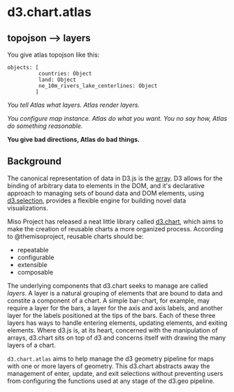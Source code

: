 # d3.chart.atlas

## topojson --> layers

You give atlas topojson like this:

```
objects: [
          countries: Object
          land: Object
          ne_10m_rivers_lake_centerlines: Object
         ]
```

*You tell Atlas what layers. Atlas render layers.*

*You configure map instance. Atlas do what you want. You no say how, Atlas do something reasonable.*

**You give bad directions, Atlas do bad things.**


## Background

The canonical representation of data in D3.js is the [array][array-manipulation]. D3 allows for the binding of arbitrary data to elements in the DOM, and it's declarative approach to managing sets of bound data and DOM elements, using [d3.selection][d3.selection], provides a flexible engine for building novel data visualizations.

Miso Project has released a neat little library called [d3.chart][d3.chart], which aims to make the creation of reusable charts a more organized process. According to @themisoproject, reusable charts should be:

* repeatable
* configurable
* extensible
* composable

The underlying components that d3.chart seeks to manage are called *layers*. A layer is a natural grouping of elements that are bound to data and constite a component of a chart. A simple bar-chart, for example, may require a layer for the bars, a layer for the axis and axis labels, and another layer for the labels positioned at the tips of the bars. Each of these three layers has ways to handle entering elements, updating elements, and exiting elements. Where d3.js is, at its heart, concerned with the manipulation of arrays, d3.chart sits on top of d3 and concerns itself with drawing the many layers of a chart.

`d3.chart.atlas` aims to help manage the d3 geometry pipeline for maps with one or more layers of geometry. This d3.chart abstracts away the management of enter, update, and exit selections without preventing users from configuring the functions used at any stage of the d3.geo pipeline.


[array-manipulation]: https://github.com/mbostock/d3/wiki/Arrays

[d3.selection]: https://github.com/mbostock/d3/wiki/Selections

[d3.chart]: http://misoproject.com/d3-chart/
